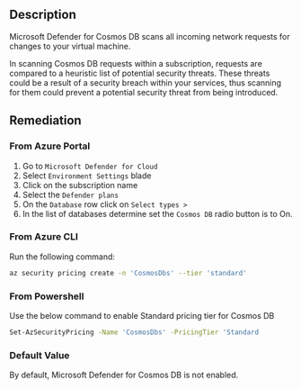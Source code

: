 ## Description

Microsoft Defender for Cosmos DB scans all incoming network requests for changes to your virtual machine.

In scanning Cosmos DB requests within a subscription, requests are compared to a heuristic list of potential security threats. These threats could be a result of a security breach within your services, thus scanning for them could prevent a potential security threat from being introduced.

## Remediation

### From Azure Portal

1. Go to `Microsoft Defender for Cloud`
2. Select `Environment Settings` blade
3. Click on the subscription name
4. Select the `Defender plans`
5. On the `Database` row click on `Select types >`
6. In the list of databases determine set the `Cosmos DB` radio button is to On.

### From Azure CLI

Run the following command:

```bash
az security pricing create -n 'CosmosDbs' --tier 'standard'
```

### From Powershell

Use the below command to enable Standard pricing tier for Cosmos DB

```bash
Set-AzSecurityPricing -Name 'CosmosDbs' -PricingTier 'Standard
```

### Default Value

By default, Microsoft Defender for Cosmos DB is not enabled.